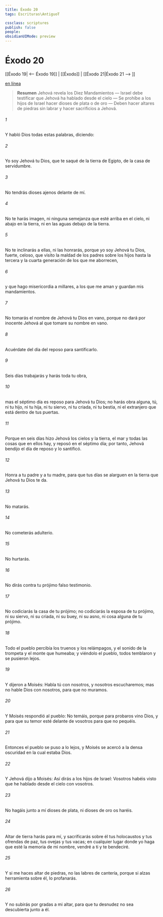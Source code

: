 ```yaml
---
title: Éxodo 20
tags: Escrituras\AntiguoT

cssclass: scriptures
publish: false
people:
obsidianUIMode: preview
---
```


# Éxodo 20
[[Éxodo 19| <-- Éxodo 19]] | [[Éxodo]] | [[Éxodo 21|Éxodo 21 --> ]]

[en línea](https://churchofjesuschrist.org/study/scriptures/ot/ex/20?lang=spa)

> __Resumen__
Jehová revela los Diez Mandamientos — Israel debe testificar que Jehová ha hablado desde el cielo — Se prohíbe a los hijos de Israel hacer dioses de plata o de oro — Deben hacer altares de piedras sin labrar y hacer sacrificios a Jehová.

###### 1 
Y habló Dios todas estas palabras, diciendo:

###### 2 
Yo soy Jehová tu Dios, que te saqué de la tierra de Egipto, de la casa de servidumbre.

###### 3 
No tendrás dioses ajenos delante de mí.

###### 4 
No te harás imagen, ni ninguna semejanza  que esté arriba en el cielo, ni abajo en la tierra, ni en las aguas debajo de la tierra.

###### 5 
No te inclinarás a ellas, ni las honrarás, porque yo soy Jehová tu Dios, fuerte, celoso, que visito la maldad de los padres sobre los hijos hasta la tercera y la cuarta generación de los que me aborrecen,

###### 6 
y que hago misericordia a millares, a los que me aman y guardan mis mandamientos.

###### 7 
No tomarás el nombre de Jehová tu Dios en vano, porque no dará por inocente Jehová al que tomare su nombre en vano.

###### 8 
Acuérdate del día del reposo para santificarlo.

###### 9 
Seis días trabajarás y harás toda tu obra,

###### 10 
mas el séptimo día es reposo para Jehová tu Dios; no harás  obra alguna, tú, ni tu hijo, ni tu hija, ni tu siervo, ni tu criada, ni tu bestia, ni el extranjero que está dentro de tus puertas.

###### 11 
Porque en seis días hizo Jehová los cielos y la tierra, el mar y todas las cosas que en ellos hay, y reposó en el séptimo día; por tanto, Jehová bendijo el día de reposo y lo santificó.

###### 12 
Honra a tu padre y a tu madre, para que tus días se alarguen en la tierra que Jehová tu Dios te da.

###### 13 
No matarás.

###### 14 
No cometerás adulterio.

###### 15 
No hurtarás.

###### 16 
No dirás contra tu prójimo falso testimonio.

###### 17 
No codiciarás la casa de tu prójimo; no codiciarás la esposa de tu prójimo, ni su siervo, ni su criada, ni su buey, ni su asno, ni cosa alguna de tu prójimo.

###### 18 
Todo el pueblo percibía los truenos y los relámpagos, y el sonido de la trompeta y el monte que humeaba; y viéndolo el pueblo, todos temblaron y se pusieron lejos.

###### 19 
Y dijeron a Moisés: Habla tú con nosotros, y nosotros escucharemos; mas no hable Dios con nosotros, para que no muramos.

###### 20 
Y Moisés respondió al pueblo: No temáis, porque para probaros vino Dios, y para que su temor esté delante de vosotros para que no pequéis.

###### 21 
Entonces el pueblo se puso a lo lejos, y Moisés se acercó a la densa oscuridad en la cual estaba Dios.

###### 22 
Y Jehová dijo a Moisés: Así dirás a los hijos de Israel: Vosotros habéis visto que he hablado desde el cielo con vosotros.

###### 23 
No hagáis junto a mí dioses de plata, ni dioses de oro os haréis.

###### 24 
Altar de tierra harás para mí, y sacrificarás sobre él tus holocaustos y tus ofrendas de paz, tus ovejas y tus vacas; en cualquier lugar donde yo haga que esté la memoria de mi nombre, vendré a ti y te bendeciré.

###### 25 
Y si me haces altar de piedras, no las labres de cantería, porque si alzas herramienta sobre él, lo profanarás.

###### 26 
Y no subirás por gradas a mi altar, para que tu desnudez no sea descubierta junto a él.

